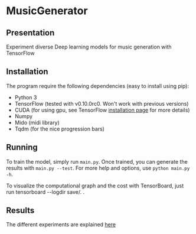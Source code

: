 # MusicGenerator

## Presentation

Experiment diverse Deep learning models for music generation with TensorFlow

## Installation

The program require the following dependencies (easy to install using pip):
 * Python 3
 * TensorFlow (tested with v0.10.0rc0. Won't work with previous versions)
 * CUDA (for using gpu, see TensorFlow [installation page](https://www.tensorflow.org/versions/master/get_started/os_setup.html#optional-install-cuda-gpus-on-linux) for more details)
 * Numpy
 * Mido (midi library)
 * Tqdm (for the nice progression bars)

## Running

To train the model, simply run `main.py`. Once trained, you can generate the results with `main.py --test`. For more help and options, use `python main.py -h`.

To visualize the computational graph and the cost with TensorBoard, just run tensorboard --logdir save/. .

## Results

The different experiments are explained [here](docs/models.md)
